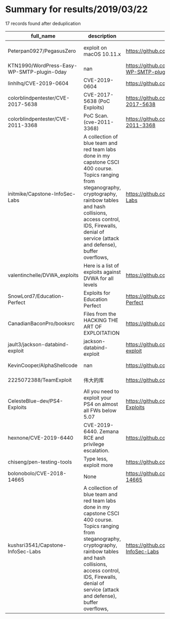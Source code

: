 
# Summary for results/2019/03/22
    
17 records found after deduplication

| full_name | description | html_url | matched_list | matched_count | pushed_at | size | stargazers_count | language | forks_count |
|--------------------------------------------|-----------------------------------------------------------------------------------------------------------------------------------------------------------------------------------------------------------------------------------------------------------------|---------------------------------------------------------------|----------------------------------|-----------------|---------------------------|--------|--------------------|------------|---------------|
| Peterpan0927/PegasusZero | exploit on macOS 10.11.x | https://github.com/Peterpan0927/PegasusZero | ['exploit', 'vulnerability poc'] | 2 | 2019-03-22 01:15:29+00:00 | 52 | 10 | C | 11 |
| KTN1990/WordPress-Easy-WP-SMTP-plugin-0day | nan | https://github.com/KTN1990/WordPress-Easy-WP-SMTP-plugin-0day | ['0day'] | 1 | 2019-03-22 02:22:36+00:00 | 6 | 21 | Python | 13 |
| linhlhq/CVE-2019-0604 | CVE-2019-0604 | https://github.com/linhlhq/CVE-2019-0604 | ['cve-2'] | 1 | 2019-03-22 05:45:44+00:00 | 9520 | 132 | C# | 80 |
| colorblindpentester/CVE-2017-5638 | CVE-2017-5638 (PoC Exploits) | https://github.com/colorblindpentester/CVE-2017-5638 | ['cve poc', 'cve-2', 'exploit'] | 3 | 2019-03-22 23:29:23+00:00 | 2 | 0 | Python | 0 |
| colorblindpentester/CVE-2011-3368 | PoC Scan. (cve-2011-3368) | https://github.com/colorblindpentester/CVE-2011-3368 | ['cve poc', 'cve-2'] | 2 | 2019-03-22 23:17:07+00:00 | 5 | 0 | Python | 0 |
| initmike/Capstone-InfoSec-Labs | A collection of blue team and red team labs done in my capstone CSCI 400 course. Topics ranging from steganography, cryptography, rainbow tables and hash collisions, access control, IDS, Firewalls, denial of service (attack and defense), buffer overflows, | https://github.com/initmike/Capstone-InfoSec-Labs | ['exploit'] | 1 | 2019-03-22 21:40:40+00:00 | 67940 | 2 | HTML | 0 |
| valentinchelle/DVWA_exploits | Here is a list of exploits against DVWA for all levels | https://github.com/valentinchelle/DVWA_exploits | ['exploit'] | 1 | 2019-03-22 11:01:24+00:00 | 14 | 0 | | 0 |
| SnowLord7/Education-Perfect | Exploits for Education Perfect | https://github.com/SnowLord7/Education-Perfect | ['exploit'] | 1 | 2019-03-22 01:52:32+00:00 | 2 | 0 | JavaScript | 1 |
| CanadianBaconPro/booksrc | Files from the HACKING THE ART OF EXPLOITATION | https://github.com/CanadianBaconPro/booksrc | ['exploit'] | 1 | 2019-03-22 00:55:47+00:00 | 126 | 0 | | 0 |
| jault3/jackson-databind-exploit | jackson-databind-exploit | https://github.com/jault3/jackson-databind-exploit | ['exploit'] | 1 | 2019-03-22 20:14:56+00:00 | 55 | 7 | Java | 0 |
| KevinCooper/AlphaShellcode | nan | https://github.com/KevinCooper/AlphaShellcode | ['shellcode'] | 1 | 2019-03-22 22:36:18+00:00 | 9 | 0 | Python | 0 |
| 2225072388/TeamExploit | 伟大的库 | https://github.com/2225072388/TeamExploit | ['exploit'] | 1 | 2019-03-22 12:56:48+00:00 | 16 | 0 | C# | 0 |
| CelesteBlue-dev/PS4-Exploits | All you need to exploit your PS4 on almost all FWs below 5.07 | https://github.com/CelesteBlue-dev/PS4-Exploits | ['exploit'] | 1 | 2019-03-22 21:33:57+00:00 | 199 | 12 | JavaScript | 5 |
| hexnone/CVE-2019-6440 | CVE-2019-6440. Zemana RCE and privilege escalation. | https://github.com/hexnone/CVE-2019-6440 | ['cve-2', 'rce'] | 2 | 2019-03-22 18:53:24+00:00 | 9123 | 0 | | 1 |
| chiseng/pen-testing-tools | Type less, exploit more | https://github.com/chiseng/pen-testing-tools | ['exploit'] | 1 | 2019-03-22 18:44:49+00:00 | 96 | 0 | Python | 0 |
| bolonobolo/CVE-2018-14665 | None | https://github.com/bolonobolo/CVE-2018-14665 | ['cve-2'] | 1 | 2019-03-22 10:12:20+00:00 | 727 | 0 | Python | 0 |
| kushsri3541/Capstone-InfoSec-Labs | A collection of blue team and red team labs done in my capstone CSCI 400 course. Topics ranging from steganography, cryptography, rainbow tables and hash collisions, access control, IDS, Firewalls, denial of service (attack and defense), buffer overflows, | https://github.com/kushsri3541/Capstone-InfoSec-Labs | ['exploit'] | 1 | 2019-03-22 21:40:40+00:00 | 67940 | 0 | HTML | 0 |

